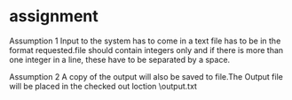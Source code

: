 # assignment
Assumption 1 Input to the system has to come in a text file has to be in the format requested.file should contain integers only and if there is more than one integer in a line, these have to be separated by a space.

Assumption 2 A copy of the output will also be saved to file.The Output file will be placed in the checked out loction \output.txt
